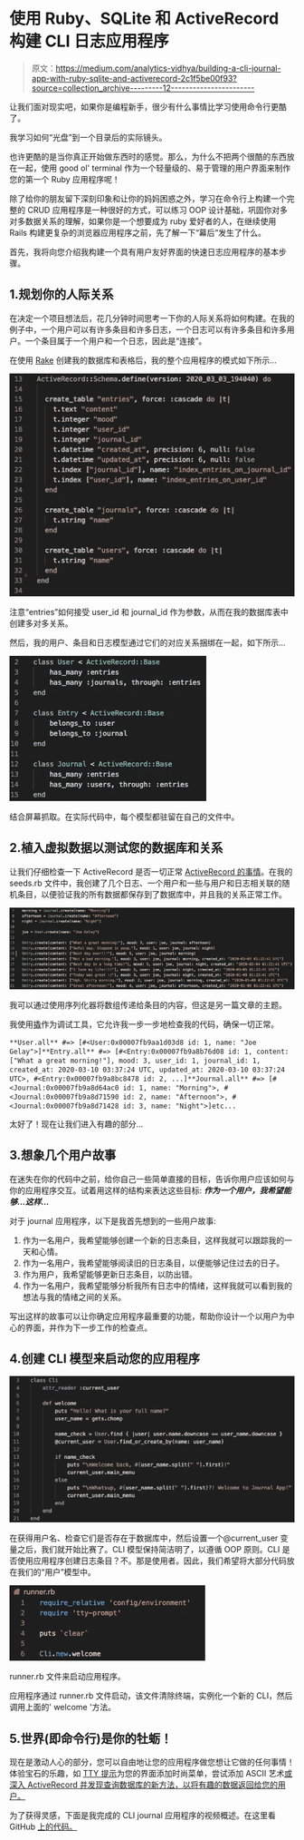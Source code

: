 # 使用 Ruby、SQLite 和 ActiveRecord 构建 CLI 日志应用程序

> 原文：<https://medium.com/analytics-vidhya/building-a-cli-journal-app-with-ruby-sqlite-and-activerecord-2c1f5be00f93?source=collection_archive---------12----------------------->

让我们面对现实吧，如果你是编程新手，很少有什么事情比学习使用命令行更酷了。

我学习如何“光盘”到一个目录后的实际镜头。

也许更酷的是当你真正开始做东西时的感觉。那么，为什么不把两个很酷的东西放在一起，使用 good ol' terminal 作为一个轻量级的、易于管理的用户界面来制作您的第一个 Ruby 应用程序呢！

除了给你的朋友留下深刻印象和让你的妈妈困惑之外，学习在命令行上构建一个完整的 CRUD 应用程序是一种很好的方式，可以练习 OOP 设计基础，巩固你对多对多数据关系的理解，如果你是一个想要成为 ruby 爱好者的人，在继续使用 Rails 构建更复杂的浏览器应用程序之前，先了解一下“幕后”发生了什么。

首先，我将向您介绍我构建一个具有用户友好界面的快速日志应用程序的基本步骤。

## 1.规划你的人际关系

在决定一个项目想法后，花几分钟时间思考一下你的人际关系将如何构建。在我的例子中，一个用户可以有许多条目和许多日志，一个日志可以有许多条目和许多用户。一个条目属于一个用户和一个日志，因此是“连接”。

在使用 [Rake](https://www.rubyguides.com/2019/02/ruby-rake/) 创建我的数据库和表格后，我的整个应用程序的模式如下所示…

![](img/ba7b9108a1477061ebd26575df274403.png)

注意“entries”如何接受 user_id 和 journal_id 作为参数，从而在我的数据库表中创建多对多关系。

然后，我的用户、条目和日志模型通过它们的对应关系捆绑在一起，如下所示…

![](img/3e8e54e85b7d0ddc157b2122345d45b3.png)

结合屏幕抓取。在实际代码中，每个模型都驻留在自己的文件中。

## 2.植入虚拟数据以测试您的数据库和关系

让我们仔细检查一下 ActiveRecord 是否一切正常 [ActiveRecord 的事情](https://guides.rubyonrails.org/active_record_basics.html)。在我的 seeds.rb 文件中，我创建了几个日志、一个用户和一些与用户和日志相关联的随机条目，以便验证我的所有数据都保存到了数据库中，并且我的关系正常工作。

![](img/3bd4d4ffed84854f9f0a218d0f07065a.png)

我可以通过使用序列化器将数组传递给条目的内容，但这是另一篇文章的主题。

我使用[撬](https://github.com/pry/pry)作为调试工具，它允许我一步一步地检查我的代码，确保一切正常。

```
**User.all** #=> [#<User:0x00007fb9aa1d03d8 id: 1, name: "Joe Gelay">]**Entry.all** #=> [#<Entry:0x00007fb9a8b76d08 id: 1, content: ["What a great morning!"], mood: 3, user_id: 1, journal_id: 1, created_at: 2020-03-10 03:37:24 UTC, updated_at: 2020-03-10 03:37:24 UTC>, #<Entry:0x00007fb9a8bc8478 id: 2, ...]**Journal.all** #=> [#<Journal:0x00007fb9a8d64ac0 id: 1, name: "Morning">, #<Journal:0x00007fb9a8d71590 id: 2, name: "Afternoon">, #<Journal:0x00007fb9a8d71428 id: 3, name: "Night">]etc...
```

太好了！现在让我们进入有趣的部分…

## 3.想象几个用户故事

在迷失在你的代码中之前，给你自己一些简单直接的目标，告诉你用户应该如何与你的应用程序交互。试着用这样的结构来表达这些目标: ***作为一个用户，我希望能够…这样…***

对于 journal 应用程序，以下是我首先想到的一些用户故事:

1.  作为一名用户，我希望能够创建一个新的日志条目，这样我就可以跟踪我的一天和心情。
2.  作为一名用户，我希望能够阅读旧的日志条目，以便能够记住过去的日子。
3.  作为用户，我希望能够更新日志条目，以防出错。
4.  作为一名用户，我希望能够分析我所有日志中的情绪，这样我就可以看到我的想法与我的情绪之间的关系。

写出这样的故事可以让你确定应用程序最重要的功能，帮助你设计一个以用户为中心的界面，并作为下一步工作的检查点。

## 4.创建 CLI 模型来启动您的应用程序

![](img/aec8d45e200eac3432b4ff5cb0b521e0.png)

在获得用户名、检查它们是否存在于数据库中，然后设置一个@current_user 变量之后，我们就开始比赛了。CLI 模型保持简洁明了，以遵循 OOP 原则。CLI 是否使用应用程序创建日志条目？不。那是使用者。因此，我们希望将大部分代码放在我们的“用户”模型中。

![](img/0cf2f5e45d91346289d65d4ba0d0ee2b.png)

runner.rb 文件来启动应用程序。

应用程序通过 runner.rb 文件启动，该文件清除终端，实例化一个新的 CLI，然后调用上面的' welcome '方法。

## 5.世界(即命令行)是你的牡蛎！

现在是激动人心的部分，您可以自由地让您的应用程序做您想让它做的任何事情！体验宝石的乐趣，如 [TTY 提示](https://github.com/piotrmurach/tty-prompt)为您的界面添加时尚菜单，尝试添加 ASCII 艺术[或深入 ActiveRecord 并发现查询数据库的新方法，以将有趣的数据返回给您的用户。](https://www.asciiart.eu/)

为了获得灵感，下面是我完成的 CLI journal 应用程序的视频概述。在这里看 GitHub [上的代码。](https://github.com/joegelay/cli_journal_app)